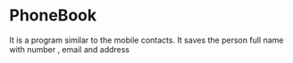 # PhoneBook
It is a program similar to the mobile contacts.
It saves the person full name with number , email and address
